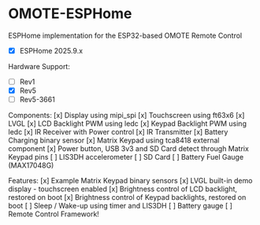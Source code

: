 # OMOTE-ESPHome
ESPHome implementation for the ESP32-based OMOTE Remote Control

- [x] ESPHome 2025.9.x

Hardware Support:
- [ ] Rev1
- [x] Rev5
- [ ] Rev5-3661

Components:
[x] Display using mipi_spi
[x] Touchscreen using ft63x6
[x] LVGL
[x] LCD Backlight PWM using ledc
[x] Keypad Backlight PWM using ledc
[x] IR Receiver with Power control
[x] IR Transmitter
[x] Battery Charging binary sensor
[x] Matrix Keypad using tca8418 external component
[x] Power button, USB 3v3 and SD Card detect through Matrix Keypad pins
[ ] LIS3DH accelerometer
[ ] SD Card
[ ] Battery Fuel Gauge (MAX17048G)

Features:
[x] Example Matrix Keypad binary sensors
[x] LVGL built-in demo display - touchscreen enabled
[x] Brightness control of LCD backlight, restored on boot
[x] Brightness control of Keypad backlights, restored on boot
[ ] Sleep / Wake-up using timer and LIS3DH
[ ] Battery gauge
[ ] Remote Control Framework!
